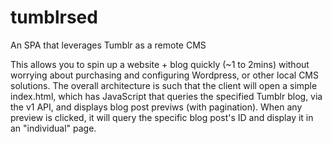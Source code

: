 # tumblrsed
An SPA that leverages Tumblr as a remote CMS

This allows you to spin up a website + blog quickly (~1 to 2mins) without worrying about purchasing and configuring Wordpress, or other local CMS solutions. The overall architecture is such that the client will open a simple index.html, which has JavaScript that queries the specified Tumblr blog, via the v1 API, and displays blog post previws (with pagination). When any preview is clicked, it will query the specific blog post's ID and display it in an "individual" page.
